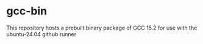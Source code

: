 # gcc-bin
This repository hosts a prebuilt binary package of GCC 15.2 for use with the ubuntu-24.04 github runner

